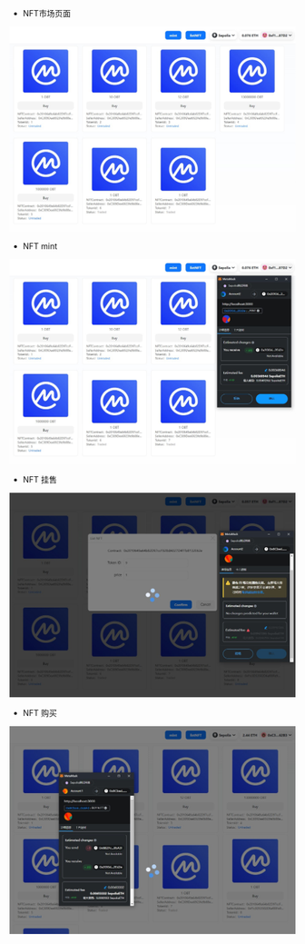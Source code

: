 
- NFT市场页面

![](./photo/list.jpg)

- NFT mint 

![](./photo/mint.jpg)

- NFT 挂售

![](./photo/listingNFT.jpg)

- NFT 购买

![](./photo/buyNFT.jpg)

